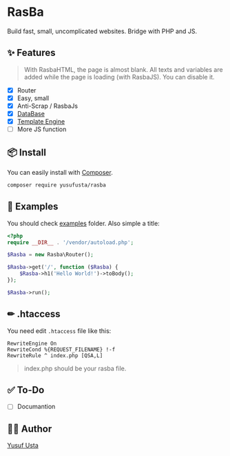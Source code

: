 # RasBa

Build fast, small, uncomplicated websites. Bridge with PHP and JS.

## ✨ Features

> With RasbaHTML, the page is almost blank. All texts and variables are added while the page is loading (with RasbaJS). You can disable it.

- [x] Router
- [x] Easy, small
- [x] Anti-Scrap / RasbaJs
- [x] [DataBase](https://github.com/paragonie/easydb)
- [x] [Template Engine](https://latte.nette.org/)
- [ ] More JS function

## 📦 Install

You can easily install with [Composer](https://getcomposer.org/).

```sh
composer require yusufusta/rasba
```

## 🔎 Examples

You should check [examples](https://github.com/Quiec/RasBa/tree/master/examples) folder. Also simple a title:

```php
<?php
require __DIR__ . '/vendor/autoload.php';

$Rasba = new Rasba\Router();

$Rasba->get('/', function ($Rasba) {
    $Rasba->h1('Hello World!')->toBody();
});

$Rasba->run();
```

## ✏ .htaccess

You need edit `.htaccess` file like this:

```
RewriteEngine On
RewriteCond %{REQUEST_FILENAME} !-f
RewriteRule ^ index.php [QSA,L]
```

> index.php should be your rasba file.

## ✅ To-Do

- [ ] Documantion

## 👨‍💻 Author

[Yusuf Usta](https://github.com/quiec)
